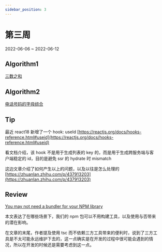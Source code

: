 ```yaml
---
sidebar_position: 3
---
```


# 第三周

2022-06-06 ~ 2022-06-12

## Algorithm1

[三数之和](https://github.com/JunwuHuang/leetcode-daily/blob/master/3sum/%E4%B8%89%E6%95%B0%E4%B9%8B%E5%92%8C.md)

## Algorithm2

[电话号码的字母组合](https://github.com/JunwuHuang/leetcode-daily/blob/master/letter-combinations-of-a-phone-number/%E7%94%B5%E8%AF%9D%E5%8F%B7%E7%A0%81%E7%9A%84%E5%AD%97%E6%AF%8D%E7%BB%84%E5%90%88.md)

## Tip

最近 react18 新增了一个 hook: useId
[https://reactjs.org/docs/hooks-reference.html#useid](https://reactjs.org/docs/hooks-reference.html#useid)

看文档介绍，该 hook 不是用于生成列表的 key 的，而是用于生成跨服务端与客户端稳定的 id，目的是避免 ssr 的 hydrate 时 mismatch

这边文章介绍了如何产生以上的问题，以及以往是怎么处理的
[https://zhuanlan.zhihu.com/p/437913203](https://zhuanlan.zhihu.com/p/437913203)

## Review

[You may not need a bundler for your NPM library](https://cmdcolin.github.io/posts/2022-05-27-youmaynotneedabundler)

本文表达了在哪些场景下，我们的 npm 包可以不用构建工具，以及使用与否带来的潜在影响。

在文章的末尾，作者提及使用 tsc 而不依赖三方工具带来的便利时，说到了三方工具是不太可能永远维护下去的，这一点确实是在开发的过程中很可能会遇到的情况，所以在开发的时候还是需要考虑到这一点。
